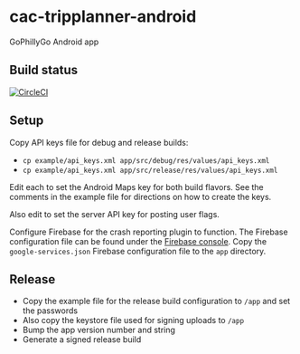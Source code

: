 # cac-tripplanner-android
GoPhillyGo Android app

## Build status

[![CircleCI](https://circleci.com/gh/azavea/cac-tripplanner-android.svg?style=svg)](https://circleci.com/gh/azavea/cac-tripplanner-android)


## Setup

Copy API keys file for debug and release builds:
 - `cp example/api_keys.xml app/src/debug/res/values/api_keys.xml`
 - `cp example/api_keys.xml app/src/release/res/values/api_keys.xml`

Edit each to set the Android Maps key for both build flavors. See the comments in the example file for directions on how to create the keys.

Also edit to set the server API key for posting user flags.

Configure Firebase for the crash reporting plugin to function. The Firebase configuration file can be found under the [Firebase console](https://console.firebase.google.com). Copy the `google-services.json` Firebase configuration file to the `app` directory.


## Release

 - Copy the example file for the release build configuration to `/app` and set the passwords
 - Also copy the keystore file used for signing uploads to `/app`
 - Bump the app version number and string
 - Generate a signed release build
